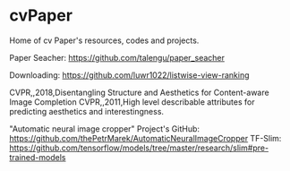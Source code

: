 # cvPaper
Home of cv Paper's resources, codes and projects.

Paper Seacher: https://github.com/talengu/paper_seacher

Downloading:
  https://github.com/luwr1022/listwise-view-ranking
  
CVPR,,2018,Disentangling Structure and Aesthetics for Content-aware Image Completion
CVPR,,2011,High level describable attributes for predicting aesthetics and interestingness.

"Automatic neural image cropper" Project's GitHub:
https://github.com/thePetrMarek/AutomaticNeuralImageCropper
TF-Slim:
https://github.com/tensorflow/models/tree/master/research/slim#pre-trained-models
